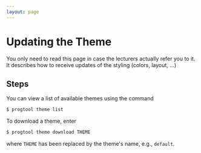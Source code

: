 ```yaml
---
layout: page
---
```


# Updating the Theme

You only need to read this page in case the lecturers actually refer you to it.
It describes how to receive updates of the styling (colors, layout, ...)

## Steps

You can view a list of available themes using the command

```bash
$ progtool theme list
```

To download a theme, enter

```bash
$ progtool theme download THEME
```

where `THEME` has been replaced by the theme's name, e.g., `default`.
